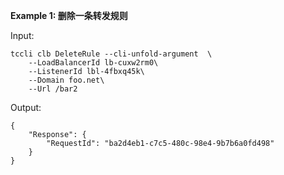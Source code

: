 **Example 1: 删除一条转发规则**



Input: 

```
tccli clb DeleteRule --cli-unfold-argument  \
    --LoadBalancerId lb-cuxw2rm0\
    --ListenerId lbl-4fbxq45k\
    --Domain foo.net\
    --Url /bar2
```

Output: 
```
{
    "Response": {
        "RequestId": "ba2d4eb1-c7c5-480c-98e4-9b7b6a0fd498"
    }
}
```

